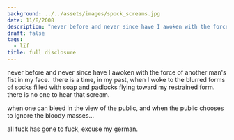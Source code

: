 ```yaml
---
background: ../../assets/images/spock_screams.jpg
date: 11/8/2008
description: "never before and never since have I awoken with the force of another man's fist in my face\_ there is..."
draft: false
tags:
  - lïf
title: full disclosure
---
```

  
never before and never since have I awoken with the force of another man's fist in my face.  there is a time, in my past, when I woke to the blurred forms of socks filled with soap and padlocks flying toward my restrained form.  there is no one to hear that scream.  
  
when one can bleed in the view of the public, and when the public chooses to ignore the bloody masses...  
  
all fuck has gone to fuck, excuse my german.  

